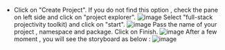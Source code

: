 * Click on "Create Project". If you do not find this option , check the pane on left side and click on "project explorer".
  ![image](https://github.com/MdSaddamKazmi/CAPwithVisualTools/assets/54942497/eb3f8987-2e4d-4fc5-950b-322f64635908)
  Select "full-stack projectivity toolkit) and click on "start".
  ![image](https://github.com/MdSaddamKazmi/CAPwithVisualTools/assets/54942497/eae9f292-a462-4f14-b16b-3279d74361f8)
  Pass the name of your project , namespace and package. Click on Finish.
  ![image](https://github.com/MdSaddamKazmi/CAPwithVisualTools/assets/54942497/5df42e66-6237-4f78-a031-0d4df32e6e94)
  After a few moment , you will see the storyboard as below :
  ![image](https://github.com/MdSaddamKazmi/CAPwithVisualTools/assets/54942497/b5368c56-6c7f-45ee-ab2e-0dd2aa29af24)



